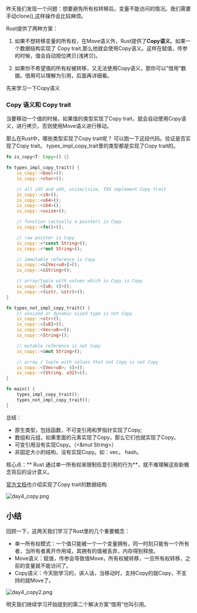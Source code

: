 昨天我们发现一个问题：想要避免所有权转移后，变量不能访问的情况。我们需要手动clone(),这样操作会比较麻烦。

Rust提供了两种方案：
1. 如果不想转移变量的所有权，在Move语义外，Rust提供了**Copy语义**。如果一个数据结构实现了 Copy trait,那么他就会使用Copy语义。这样在赋值，传参的时候，值会自动按位拷贝(浅拷贝)。  

2. 如果你不希望值的所有权被转移，又无法使用Copy语义，那你可以”借用“数据。借用可以理解为引用，后面再详细看。

先来学习一下Copy语义
### Copy 语义和 Copy trait
当要移动一个值的时候，如果值的类型实现了Copy trait，就会自动使用Copy语义，进行拷贝，否则使用Move语义进行移动。

那么在Rust中，哪些类型实现了Copy trait呢？
可以跑一下这段代码。验证是否实现了Copy trait。
types_impl_copy_trait里的类型都是实现了Copy trait的。

```Rust
fn is_copy<T: Copy>() {}

fn types_impl_copy_trait() {
    is_copy::<bool>();
    is_copy::<char>();

    // all iXX and uXX, usize/isize, fXX implement Copy trait
    is_copy::<i8>();
    is_copy::<u64>();
    is_copy::<i64>();
    is_copy::<usize>();

    // function (actually a pointer) is Copy
    is_copy::<fn()>();

    // raw pointer is Copy
    is_copy::<*const String>();
    is_copy::<*mut String>();

    // immutable reference is Copy
    is_copy::<&[Vec<u8>]>();
    is_copy::<&String>();

    // array/tuple with values which is Copy is Copy
    is_copy::<[u8; 4]>();
    is_copy::<(&str, &str)>();
}

fn types_not_impl_copy_trait() {
    // unsized or dynamic sized type is not Copy
    is_copy::<str>();
    is_copy::<[u8]>();
    is_copy::<Vec<u8>>();
    is_copy::<String>();

    // mutable reference is not Copy
    is_copy::<&mut String>();

    // array / tuple with values that not Copy is not Copy
    is_copy::<[Vec<u8>; 4]>();
    is_copy::<(String, u32)>();
}

fn main() {
    types_impl_copy_trait();
    types_not_impl_copy_trait();
}
```
总结：
* 原生类型，包括函数，不可变引用和罗指针实现了Copy;
* 数组和元组，如果里面的元素实现了Copy，那么它们也就实现了Copy。
* 可变引用没有实现Copy。（<&mut String>）
* 非固定大小的结构，没有实现Copy。如：vec， hash。

核心点：** Rust 通过单一所有权来限制任意引用的行为**，就不难理解这些新概念背后的设计意义。

[官方文档](https://doc.rust-lang.org/std/marker/trait.Copy.html)也介绍实现了Copy trait的数据结构

![day4_copy.png](https://s2.loli.net/2023/01/19/SrfMQ5GzwuAkvX2.webp)

## 小结
回顾一下，这两天我们学习了Rust里的几个重要概念：
* 单一所有权模式：一个值只能被一个一个变量拥有，同一时刻只能有一个所有者，当所有者离开作用域，其拥有的值被丢弃，内存得到释放。
* Move语义：赋值，传参会导致值Move，所有权被转移，一旦所有权转移，之前的变量就不能访问了。
* Copy语义：今天刚学习的，讲人话，当移动时，支持Copy的就Copy，不支持的就Move了。

![day4_copy2.png](https://s2.loli.net/2023/01/19/X9eQ762aS5liwH3.png)


明天我们继续学习开始提到的第二个解决方案“借用”也叫引用。


